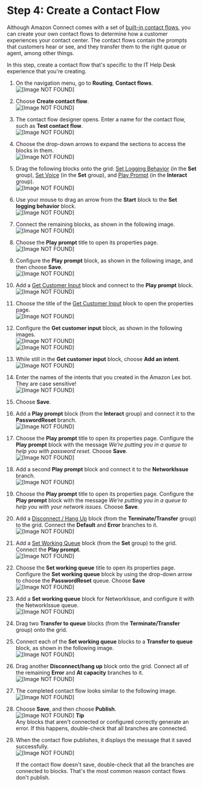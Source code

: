 # Step 4: Create a Contact Flow<a name="tutorial1-create-contact-flow"></a>

Although Amazon Connect comes with a set of [built\-in contact flows](contact-flow-default.md), you can create your own contact flows to determine how a customer experiences your contact center\. The contact flows contain the prompts that customers hear or see, and they transfer them to the right queue or agent, among other things\.

In this step, create a contact flow that's specific to the IT Help Desk experience that you're creating\.

1. On the navigation menu, go to **Routing**, **Contact flows**\.  
![\[Image NOT FOUND\]](http://docs.aws.amazon.com/connect/latest/adminguide/images/tutorial1-routing-contact-flows.png)

1. Choose **Create contact flow**\.  
![\[Image NOT FOUND\]](http://docs.aws.amazon.com/connect/latest/adminguide/images/tutorial1-create-contact-flow.png)

1. The contact flow designer opens\. Enter a name for the contact flow, such as **Test contact flow**\.  
![\[Image NOT FOUND\]](http://docs.aws.amazon.com/connect/latest/adminguide/images/tutorial1-name-contact-flow.png)

1. Choose the drop\-down arrows to expand the sections to access the blocks in them\.  
![\[Image NOT FOUND\]](http://docs.aws.amazon.com/connect/latest/adminguide/images/tutorial1-expand-contact-flow.png)

1. Drag the following blocks onto the grid: [Set Logging Behavior](set-logging-behavior.md) \(in the **Set** group\), [Set Voice](set-voice.md) \(in the **Set** group\), and [Play Prompt](play.md) \(in the **Interact** group\)\.   
![\[Image NOT FOUND\]](http://docs.aws.amazon.com/connect/latest/adminguide/images/tutorial1-add-blocks1.png)

1. Use your mouse to drag an arrow from the **Start** block to the **Set logging behavior** block\.   
![\[Image NOT FOUND\]](http://docs.aws.amazon.com/connect/latest/adminguide/images/tutorial1-connect-blocks1.png)

1. Connect the remaining blocks, as shown in the following image\.   
![\[Image NOT FOUND\]](http://docs.aws.amazon.com/connect/latest/adminguide/images/tutorial1-connect-blocks2.png)

1. Choose the **Play prompt** title to open its properties page\.   
![\[Image NOT FOUND\]](http://docs.aws.amazon.com/connect/latest/adminguide/images/tutorial1-play-prompt-title.png)

1. Configure the **Play prompt** block, as shown in the following image, and then choose **Save**\.  
![\[Image NOT FOUND\]](http://docs.aws.amazon.com/connect/latest/adminguide/images/tutorial1-play-prompt1.png)

1. Add a [Get Customer Input](get-customer-input.md) block and connect to the **Play prompt** block\.  
![\[Image NOT FOUND\]](http://docs.aws.amazon.com/connect/latest/adminguide/images/tutorial1-add-get-customer-input3.png)

1. Choose the title of the [Get Customer Input](get-customer-input.md) block to open the properties page\.  
![\[Image NOT FOUND\]](http://docs.aws.amazon.com/connect/latest/adminguide/images/tutorial1-add-get-customer-input.png)

1.  Configure the **Get customer input** block, as shown in the following images\.  
![\[Image NOT FOUND\]](http://docs.aws.amazon.com/connect/latest/adminguide/images/tutorial1-configure-get-customer-input1.png)  
![\[Image NOT FOUND\]](http://docs.aws.amazon.com/connect/latest/adminguide/images/tutorial1-configure-get-customer-input2.png)

1. While still in the **Get customer input** block, choose **Add an intent**\.  
![\[Image NOT FOUND\]](http://docs.aws.amazon.com/connect/latest/adminguide/images/tutorial1-configure-get-customer-input4.png)

1. Enter the names of the intents that you created in the Amazon Lex bot\. They are case sensitive\!  
![\[Image NOT FOUND\]](http://docs.aws.amazon.com/connect/latest/adminguide/images/tutorial1-configure-get-customer-input3.png)

1. Choose **Save**\.

1. Add a **Play prompt** block \(from the **Interact** group\) and connect it to the **PasswordReset** branch\.   
![\[Image NOT FOUND\]](http://docs.aws.amazon.com/connect/latest/adminguide/images/tutorial1-play-prompt2.png)

1. Choose the **Play prompt** title to open its properties page\. Configure the **Play prompt** block with the message *We’re putting you in a queue to help you with password reset\.* Choose **Save**\.  
![\[Image NOT FOUND\]](http://docs.aws.amazon.com/connect/latest/adminguide/images/tutorial1-play-prompt3.png)

1. Add a second **Play prompt** block and connect it to the **NetworkIssue** branch\.  
![\[Image NOT FOUND\]](http://docs.aws.amazon.com/connect/latest/adminguide/images/tutorial1-play-prompt4.png)

1. Choose the **Play prompt** title to open its properties page\. Configure the **Play prompt** block with the message *We’re putting you in a queue to help you with your network issues\.* Choose **Save**\.

1. Add a [Disconnect / Hang Up](disconnect-hang-up.md) block \(from the **Terminate/Transfer** group\) to the grid\. Connect the **Default** and **Error** branches to it\.  
![\[Image NOT FOUND\]](http://docs.aws.amazon.com/connect/latest/adminguide/images/tutorial1-disconnect1.png)

1. Add a [Set Working Queue](set-working-queue.md) block \(from the **Set** group\) to the grid\. Connect the **Play prompt**\.  
![\[Image NOT FOUND\]](http://docs.aws.amazon.com/connect/latest/adminguide/images/tutorial1-set-working-queue1.png)

1. Choose the **Set working queue** title to open its properties page\. Configure the **Set working queue** block by using the drop\-down arrow to choose the **PasswordReset** queue\. Choose **Save**  
![\[Image NOT FOUND\]](http://docs.aws.amazon.com/connect/latest/adminguide/images/tutorial1-set-working-queue2.png)

1. Add a **Set working queue** block for NetworkIssue, and configure it with the NetworkIssue queue\.  
![\[Image NOT FOUND\]](http://docs.aws.amazon.com/connect/latest/adminguide/images/tutorial1-set-working-queue3.png)

1. Drag two **Transfer to queue** blocks \(from the **Terminate/Transfer** group\) onto the grid\.

1. Connect each of the **Set working queue** blocks to a **Transfer to queue** block, as shown in the following image\.  
![\[Image NOT FOUND\]](http://docs.aws.amazon.com/connect/latest/adminguide/images/tutorial1-transfer-to-queue.png)

1. Drag another **Disconnect/hang up** block onto the grid\. Connect all of the remaining **Error** and **At capacity** branches to it\.  
![\[Image NOT FOUND\]](http://docs.aws.amazon.com/connect/latest/adminguide/images/tutorial1-disconnect2.png)

1. The completed contact flow looks similar to the following image\.  
![\[Image NOT FOUND\]](http://docs.aws.amazon.com/connect/latest/adminguide/images/tutorial1-contact-flow-finished.png)

1. Choose **Save**, and then choose **Publish**\.  
![\[Image NOT FOUND\]](http://docs.aws.amazon.com/connect/latest/adminguide/images/tutorial1-save-publish.png)
**Tip**  
Any blocks that aren't connected or configured correctly generate an error\. If this happens, double\-check that all branches are connected\.

1. When the contact flow publishes, it displays the message that it saved successfully\.  
![\[Image NOT FOUND\]](http://docs.aws.amazon.com/connect/latest/adminguide/images/tutorial1-contact-flow-published.png)

   If the contact flow doesn't save, double\-check that all the branches are connected to blocks\. That's the most common reason contact flows don't publish\. 